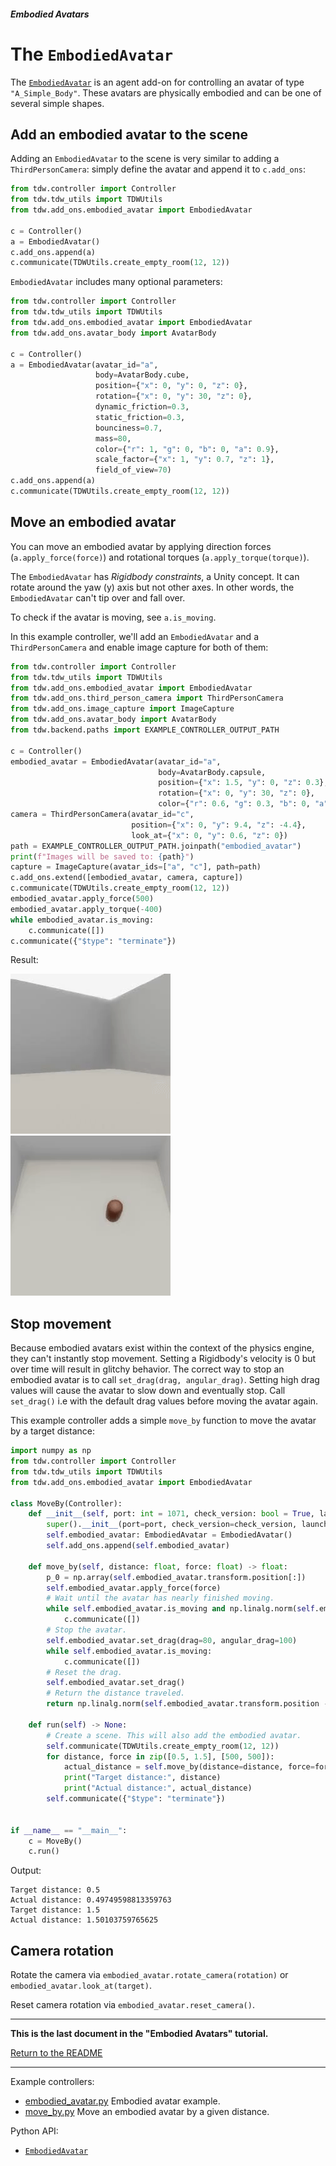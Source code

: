 ##### Embodied Avatars

# The `EmbodiedAvatar`

The [`EmbodiedAvatar`](../../python/add_ons/embodied_avatar.md) is an agent add-on for controlling an avatar of type `"A_Simple_Body"`. These avatars are physically embodied and can be one of several simple shapes.

## Add an embodied avatar to the scene

Adding an `EmbodiedAvatar` to the scene is very similar to adding a `ThirdPersonCamera`: simply define the avatar and append it to `c.add_ons`:

```python
from tdw.controller import Controller
from tdw.tdw_utils import TDWUtils
from tdw.add_ons.embodied_avatar import EmbodiedAvatar

c = Controller()
a = EmbodiedAvatar()
c.add_ons.append(a)
c.communicate(TDWUtils.create_empty_room(12, 12))
```

`EmbodiedAvatar` includes many optional parameters:

```python
from tdw.controller import Controller
from tdw.tdw_utils import TDWUtils
from tdw.add_ons.embodied_avatar import EmbodiedAvatar
from tdw.add_ons.avatar_body import AvatarBody

c = Controller()
a = EmbodiedAvatar(avatar_id="a",
                   body=AvatarBody.cube,
                   position={"x": 0, "y": 0, "z": 0},
                   rotation={"x": 0, "y": 30, "z": 0},
                   dynamic_friction=0.3,
                   static_friction=0.3,
                   bounciness=0.7,
                   mass=80,
                   color={"r": 1, "g": 0, "b": 0, "a": 0.9},
                   scale_factor={"x": 1, "y": 0.7, "z": 1},
                   field_of_view=70)
c.add_ons.append(a)
c.communicate(TDWUtils.create_empty_room(12, 12))
```

## Move an embodied avatar

You can move an embodied avatar by applying direction forces (`a.apply_force(force)`) and rotational torques (`a.apply_torque(torque)`).

The `EmbodiedAvatar` has *Rigidbody constraints*, a Unity concept. It can rotate around the yaw (y) axis but not other axes. In other words, the `EmbodiedAvatar` can't tip over and fall over.

To check if the avatar is moving, see `a.is_moving`.

In this example controller, we'll add an `EmbodiedAvatar` and a `ThirdPersonCamera` and enable image capture for both of them:

```python
from tdw.controller import Controller
from tdw.tdw_utils import TDWUtils
from tdw.add_ons.embodied_avatar import EmbodiedAvatar
from tdw.add_ons.third_person_camera import ThirdPersonCamera
from tdw.add_ons.image_capture import ImageCapture
from tdw.add_ons.avatar_body import AvatarBody
from tdw.backend.paths import EXAMPLE_CONTROLLER_OUTPUT_PATH

c = Controller()
embodied_avatar = EmbodiedAvatar(avatar_id="a",
                                 body=AvatarBody.capsule,
                                 position={"x": 1.5, "y": 0, "z": 0.3},
                                 rotation={"x": 0, "y": 30, "z": 0},
                                 color={"r": 0.6, "g": 0.3, "b": 0, "a": 1})
camera = ThirdPersonCamera(avatar_id="c",
                           position={"x": 0, "y": 9.4, "z": -4.4},
                           look_at={"x": 0, "y": 0.6, "z": 0})
path = EXAMPLE_CONTROLLER_OUTPUT_PATH.joinpath("embodied_avatar")
print(f"Images will be saved to: {path}")
capture = ImageCapture(avatar_ids=["a", "c"], path=path)
c.add_ons.extend([embodied_avatar, camera, capture])
c.communicate(TDWUtils.create_empty_room(12, 12))
embodied_avatar.apply_force(500)
embodied_avatar.apply_torque(-400)
while embodied_avatar.is_moving:
    c.communicate([])
c.communicate({"$type": "terminate"})
```

Result:

![](images/embodied_avatar.gif) ![](images/third_person_camera.gif)

## Stop movement

Because embodied avatars exist within the context of the physics engine, they can't instantly stop movement. Setting a Rigidbody's velocity is 0 but over time will result in glitchy behavior. The correct way to stop an embodied avatar is to call `set_drag(drag, angular_drag)`. Setting high drag values will cause the avatar to slow down and eventually stop. Call `set_drag()` i.e with the default drag values before moving the avatar again.

This example controller adds a simple `move_by` function to move the avatar by a target distance:

```python
import numpy as np
from tdw.controller import Controller
from tdw.tdw_utils import TDWUtils
from tdw.add_ons.embodied_avatar import EmbodiedAvatar

class MoveBy(Controller):
    def __init__(self, port: int = 1071, check_version: bool = True, launch_build: bool = True):
        super().__init__(port=port, check_version=check_version, launch_build=launch_build)
        self.embodied_avatar: EmbodiedAvatar = EmbodiedAvatar()
        self.add_ons.append(self.embodied_avatar)

    def move_by(self, distance: float, force: float) -> float:
        p_0 = np.array(self.embodied_avatar.transform.position[:])
        self.embodied_avatar.apply_force(force)
        # Wait until the avatar has nearly finished moving.
        while self.embodied_avatar.is_moving and np.linalg.norm(self.embodied_avatar.transform.position - p_0) < distance - 0.015:
            c.communicate([])
        # Stop the avatar.
        self.embodied_avatar.set_drag(drag=80, angular_drag=100)
        while self.embodied_avatar.is_moving:
            c.communicate([])
        # Reset the drag.
        self.embodied_avatar.set_drag()
        # Return the distance traveled.
        return np.linalg.norm(self.embodied_avatar.transform.position - p_0)

    def run(self) -> None:
        # Create a scene. This will also add the embodied avatar.
        self.communicate(TDWUtils.create_empty_room(12, 12))
        for distance, force in zip([0.5, 1.5], [500, 500]):
            actual_distance = self.move_by(distance=distance, force=force)
            print("Target distance:", distance)
            print("Actual distance:", actual_distance)
        self.communicate({"$type": "terminate"})


if __name__ == "__main__":
    c = MoveBy()
    c.run()
```

Output:

```
Target distance: 0.5
Actual distance: 0.49749598813359763
Target distance: 1.5
Actual distance: 1.50103759765625
```

## Camera rotation

Rotate the camera via `embodied_avatar.rotate_camera(rotation)` or `embodied_avatar.look_at(target)`.

Reset camera rotation via `embodied_avatar.reset_camera()`.

***

**This is the last document in the "Embodied Avatars" tutorial.**

[Return to the README](../../../README.md)

***

Example controllers:

- [embodied_avatar.py](https://github.com/threedworld-mit/tdw/blob/master/Python/example_controllers/embodied_avatars/embodied_avatar.py) Embodied avatar example.
- [move_by.py](https://github.com/threedworld-mit/tdw/blob/master/Python/example_controllers/embodied_avatars/move_by.py) Move an embodied avatar by a given distance.

Python API:

- [`EmbodiedAvatar`](../../python/add_ons/embodied_avatar.md)

